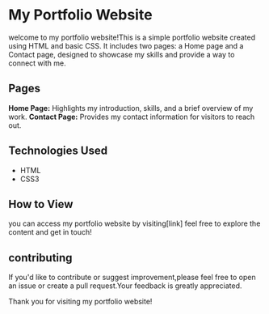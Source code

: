 # My Portfolio Website

welcome to my portfolio website!This is a simple portfolio website created using HTML and basic CSS. It includes two pages: a Home page and a Contact page, designed to showcase my skills and provide a way to connect with me.

## Pages

**Home Page:** Highlights my introduction, skills, and a brief overview of my work.
**Contact Page:** Provides my contact information for visitors to reach out.

## Technologies Used

- HTML
- CSS3

## How to View

you can access my portfolio website by visiting[link] feel free to explore the content and get in touch!

## contributing

If you'd like to contribute or suggest improvement,please feel free to open an issue or create a pull request.Your feedback is greatly appreciated.

Thank you for visiting my portfolio website!

